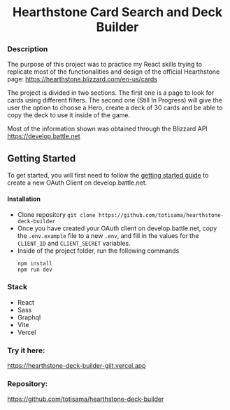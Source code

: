 <h1 align="center">Hearthstone Card Search and Deck Builder</h1>

### Description

The purpose of this project was to practice my React skills trying to replicate most of the functionalities and design of the official Hearthstone page: https://hearthstone.blizzard.com/en-us/cards

The project is divided in two sections. The first one is a page to look for cards using different filters. The second one (Still In Progress) will give the user the option to choose a Hero, create a deck of 30 cards and be able to copy the deck to use it inside of the game.

Most of the information shown was obtained through the Blizzard API https://develop.battle.net

## Getting Started

To get started, you will first need to follow the [getting started guide](https://develop.battle.net/documentation/guides/getting-started) to create a new OAuth Client on develop.battle.net.

#### Installation

- Clone repository
  `git clone https://github.com/totisama/hearthstone-deck-builder`
- Once you have created your OAuth client on develop.battle.net, copy the `.env.example` file to a new `.env`, and fill in the values for the `CLIENT_ID` and `CLIENT_SECRET` variables.
- Inside of the project folder, run the following commands
  ```
  npm install
  npm run dev
  ```

### Stack

- React
- Sass
- Graphql
- Vite
- Vercel

### Try it here:

https://hearthstone-deck-builder-gilt.vercel.app

### Repository:

https://github.com/totisama/hearthstone-deck-builder
